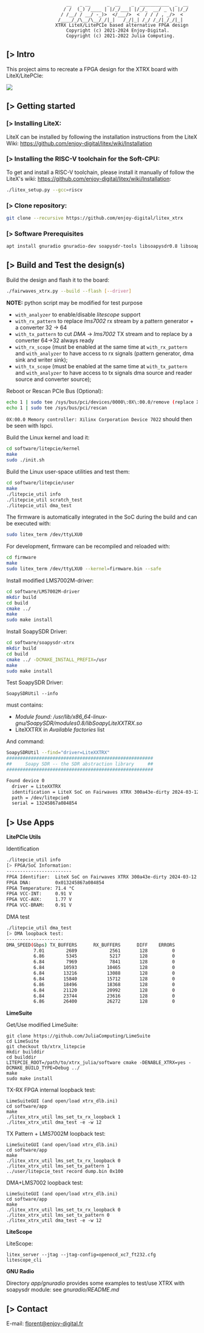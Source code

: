                           __   _ __      _  __    _  ___________  _  __
                         / /  (_) /____ | |/_/___| |/_/_  __/ _ \| |/_/
                        / /__/ / __/ -_)>  </___/>  <  / / / , _/>  <
                       /____/_/\__/\__/_/|_|   /_/|_| /_/ /_/|_/_/|_|
                      XTRX LiteX/LitePCIe based alternative FPGA design
                          Copyright (c) 2021-2024 Enjoy-Digital.
                          Copyright (c) 2021-2022 Julia Computing.

[> Intro
--------

This project aims to recreate a FPGA design for the XTRX board with
LiteX/LitePCIe:

![](https://user-images.githubusercontent.com/1450143/147348139-503834af-76d5-4172-8ca0-e323b719fa17.png)

[> Getting started
------------------
### [> Installing LiteX:

LiteX can be installed by following the installation instructions from the LiteX Wiki: https://github.com/enjoy-digital/litex/wiki/Installation

### [> Installing the RISC-V toolchain for the Soft-CPU:

To get and install a RISC-V toolchain, please install it manually of follow the LiteX's wiki: https://github.com/enjoy-digital/litex/wiki/Installation:
```bash
./litex_setup.py --gcc=riscv
```
### [> Clone repository:

```bash
git clone --recursive https://github.com/enjoy-digital/litex_xtrx
```

### [> Software Prerequisites

```bash
apt install gnuradio gnuradio-dev soapysdr-tools libsoapysdr0.8 libsoapysdr-dev libgnuradio-soapy3.10.1
```

[> Build and Test the design(s)
-------------------------------

Build the design and flash it to the board:
```bash
./fairwaves_xtrx.py --build --flash [--driver]
```

**NOTE:** python script may be modified for test purpose
- `with_analyzer` to enable/disable *litescope* support
- `with_rx_pattern` to replace *lms7002* rx stream by a pattern generator + a converter 32 -> 64
- `with_tx_pattern` to cut *DMA* -> *lms7002* TX stream and to replace by a converter 64->32 always ready
- `with_rx_scope` (must be enabled at the same time at `with_rx_pattern` and `with_analyzer` to have access to rx signals (pattern generator, dma sink and writer sink);
- `with_tx_scope` (must be enabled at the same time at `with_tx_pattern` and `with_analyzer` to have access to tx signals dma source and reader source and converter source);

Reboot or Rescan PCIe Bus (Optional):
```bash
echo 1 | sudo tee /sys/bus/pci/devices/0000\:0X\:00.0/remove (replace X with actual value)
echo 1 | sudo tee /sys/bus/pci/rescan
```

`0X:00.0 Memory controller: Xilinx Corporation Device 7022` should then be seen with lspci.


Build the Linux kernel and load it:
```bash
cd software/litepcie/kernel
make
sudo ./init.sh
```

Build the Linux user-space utilities and test them:
```bash
cd software/litepcie/user
make
./litepcie_util info
./litepcie_util scratch_test
./litepcie_util dma_test
```

The firmware is automatically integrated in the SoC during the build and can be executed with:
```bash
sudo litex_term /dev/ttyLXU0
```

For development, firmware can be recompiled and reloaded with:
```bash
cd firmware
make
sudo litex_term /dev/ttyLXU0 --kernel=firmware.bin --safe
```

Install modified LMS7002M-driver:
```bash
cd software/LMS7002M-driver
mkdir build
cd build
cmake ../
make
sudo make install
```


Install SoapySDR Driver:
```bash
cd software/soapysdr-xtrx
mkdir build
cd build
cmake ../ -DCMAKE_INSTALL_PREFIX=/usr
make
sudo make install
```

Test SoapySDR Driver:

`SoapySDRUtil --info`

must contains:
- *Module found: /usr/lib/x86_64-linux-gnu/SoapySDR/modules0.8/libSoapyLiteXXTRX.so*
- LiteXXTRX in *Available factories* list

And command:
```bash
SoapySDRUtil --find="driver=LiteXXTRX"
######################################################
##     Soapy SDR -- the SDR abstraction library     ##
######################################################

Found device 0
  driver = LiteXXTRX
  identification = LiteX SoC on Fairwaves XTRX 300a43e-dirty 2024-03-12 09:19:59
  path = /dev/litepcie0
  serial = 13245867a084854
```


[> Use Apps
-----------

**LitePCIe Utils**

Identification

```bash
./litepcie_util info
[> FPGA/SoC Information:
------------------------
FPGA Identifier:  LiteX SoC on Fairwaves XTRX 300a43e-dirty 2024-03-12 11:15:36.
FPGA DNA:         0x013245867a084854
FPGA Temperature: 71.4 °C
FPGA VCC-INT:     0.91 V
FPGA VCC-AUX:     1.77 V
FPGA VCC-BRAM:    0.91 V
```

DMA test

```bash
./litepcie_util dma_test
[> DMA loopback test:
---------------------
DMA_SPEED(Gbps) TX_BUFFERS      RX_BUFFERS      DIFF    ERRORS
          7.01        2689            2561       128         0
          6.86        5345            5217       128         0
          6.84        7969            7841       128         0
          6.84       10593           10465       128         0
          6.84       13216           13088       128         0
          6.84       15840           15712       128         0
          6.86       18496           18368       128         0
          6.84       21120           20992       128         0
          6.84       23744           23616       128         0
          6.86       26400           26272       128         0
```

**LimeSuite**

Get/Use modified LimeSuite:
```
git clone https://github.com/JuliaComputing/LimeSuite
cd LimeSuite
git checkout tb/xtrx_litepcie
mkdir builddir
cd builddir
LITEPCIE_ROOT=/path/to/xtrx_julia/software cmake -DENABLE_XTRX=yes -DCMAKE_BUILD_TYPE=Debug ../
make
sudo make install
```

TX-RX FPGA internal loopback test:
```
LimeSuiteGUI (and open/load xtrx_dlb.ini)
cd software/app
make
./litex_xtrx_util lms_set_tx_rx_loopback 1
./litex_xtrx_util dma_test -e -w 12
```

TX Pattern + LMS7002M loopback test:
```
LimeSuiteGUI (and open/load xtrx_dlb.ini)
cd software/app
make
./litex_xtrx_util lms_set_tx_rx_loopback 0
./litex_xtrx_util lms_set_tx_pattern 1
../user/litepcie_test record dump.bin 0x100
```

DMA+LMS7002 loopback test:
```
LimeSuiteGUI (and open/load xtrx_dlb.ini)
cd software/app
make
./litex_xtrx_util lms_set_tx_rx_loopback 0
./litex_xtrx_util lms_set_tx_pattern 0
./litex_xtrx_util dma_test -e -w 12
```

**LiteScope**

LiteScope:
```
litex_server --jtag --jtag-config=openocd_xc7_ft232.cfg
litescope_cli
```

**GNU Radio**

Directory *app/gnuradio* provides some examples to test/use XTRX with soapysdr module: see *gnuradio/README.md*

[> Contact
-------------
E-mail: florent@enjoy-digital.fr
